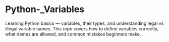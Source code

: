# Python-_Variables
Learning Python basics — variables, their types, and understanding legal vs illegal variable names. This repo covers how to define variables correctly, what names are allowed, and common mistakes beginners make.
